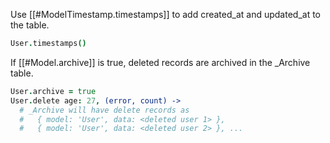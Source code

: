 Use [[#ModelTimestamp.timestamps]] to add created_at and updated_at to the table.

```coffeescript
User.timestamps()
```

If [[#Model.archive]] is true, deleted records are archived in the _Archive table.

```coffeescript
User.archive = true
User.delete age: 27, (error, count) ->
  # _Archive will have delete records as
  #   { model: 'User', data: <deleted user 1> },
  #   { model: 'User', data: <deleted user 2> }, ...
```

